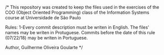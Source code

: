 /*
This repository was created to keep the files used in the exercises of the COO (Object Oriented Programming) class of the Information Systems course at Universidade de São Paulo

Rules: 
1-Every commit description must be writen in English. The files' names may be writen in Protuguese. Commits before the date of 
this rule (07/22/18) may be writen in Portuguese.


Author, Guilherme Oliveira Goularte
*/
